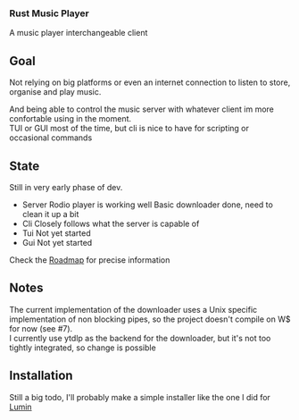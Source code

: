### Rust Music Player

A music player interchangeable client

## Goal

Not relying on big platforms or even an internet connection to listen to store, organise and play music.

And being able to control the music server with whatever client im more confortable using in the moment.  
TUI or GUI most of the time, but cli is nice to have for scripting or occasional commands

## State
Still in very early phase of dev.

- Server
    Rodio player is working well
    Basic downloader done, need to clean it up a bit
- Cli
  Closely follows what the server is capable of
- Tui
  Not yet started
- Gui
  Not yet started

Check the [Roadmap](./roadmap.md) for precise information

## Notes
The current implementation of the downloader uses a Unix specific implementation of non blocking pipes, so the project doesn't compile on W$ for now (see #7).  
I currently use ytdlp as the backend for the downloader, but it's not too tightly integrated, so change is possible

## Installation

Still a big todo, I'll probably make a simple installer like the one I did for [Lumin](https://github.com/bowarc/lumin)



